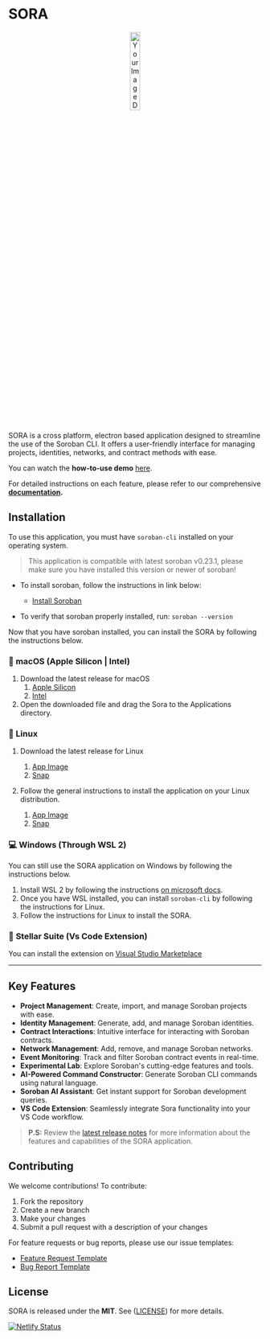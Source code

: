 # SORA

<p align="center">
  <img src="https://github.com/tolgayayci/sora/assets/37740842/5b644571-e581-4126-b87c-005e43be89ca" alt="Your Image Description" style="width: 20%;">
</p>


SORA is a cross platform, electron based application designed to streamline the use of the Soroban CLI. It offers a user-friendly interface for managing projects, identities, networks, and contract methods with ease.

You can watch the **how-to-use demo** [here](https://drive.google.com/file/d/1qHP7ZM4MlGhPxSExTLoUOV9m_2jbDKet/view?usp=drive_link).

For detailed instructions on each feature, please refer to our comprehensive **[documentation](https://github.com/tolgayayci/sora/docs).**

## Installation

To use this application, you must have `soroban-cli` installed on your operating system. 

> This application is compatible with latest soroban v0.23.1, please make sure you have installed this version or newer of soroban!

- To install soroban, follow the instructions in link below:
  - [Install Soroban](https://soroban.stellar.org/docs/getting-started/setup)

- To verify that soroban properly installed, run:
```soroban --version```

Now that you have soroban installed, you can install the SORA by following the instructions below.

###  macOS (Apple Silicon | Intel)

1. Download the latest release for macOS 
   1. [Apple Silicon](https://github.com/tolgayayci/sora/releases/download/v0.2.0/sora-0.2.0-arm64.dmg)
   2. [Intel](https://github.com/tolgayayci/sora/releases/download/v0.2.0/sora-0.2.0-universal.dmg)
2. Open the downloaded file and drag the Sora to the Applications directory.

### 🐧 Linux

1. Download the latest release for Linux 
   1. [App Image](https://github.com/tolgayayci/sora/releases/download/v0.2.0/sora-0.2.0.AppImage)
   2. [Snap](https://github.com/tolgayayci/sora/releases/download/v0.2.0/sora_0.2.0_amd64.snap)

2. Follow the general instructions to install the application on your Linux distribution.
   1. [App Image](https://docs.appimage.org/introduction/quickstart.html#ref-quickstart)
   2. [Snap](https://snapcraft.io/docs/installing-snapd)

### 💻 Windows (Through WSL 2)

You can still use the SORA application on Windows by following the instructions below.

1. Install WSL 2 by following the instructions [on microsoft docs](https://learn.microsoft.com/en-us/windows/wsl/install).
2. Once you have WSL installed, you can install `soroban-cli` by following the instructions for Linux. 
3. Follow the instructions for Linux to install the SORA.

### :small_blue_diamond: **Stellar Suite (Vs Code Extension)**

You can install the extension on [Visual Studio Marketplace](https://marketplace.visualstudio.com/items?itemName=tolgayayci.stellar-suite)

---

## Key Features

- **Project Management**: Create, import, and manage Soroban projects with ease.
- **Identity Management**: Generate, add, and manage Soroban identities.
- **Contract Interactions**: Intuitive interface for interacting with Soroban contracts.
- **Network Management**: Add, remove, and manage Soroban networks.
- **Event Monitoring**: Track and filter Soroban contract events in real-time.
- **Experimental Lab**: Explore Soroban's cutting-edge features and tools.
- **AI-Powered Command Constructor**: Generate Soroban CLI commands using natural language.
- **Soroban AI Assistant**: Get instant support for Soroban development queries.
- **VS Code Extension**: Seamlessly integrate Sora functionality into your VS Code workflow.

> **P.S:** Review the [latest release notes](https://github.com/tolgayayci/sora/releases/tag/v0.2.0) for more information about the features and capabilities of the SORA application.

## Contributing

We welcome contributions! To contribute:

1. Fork the repository
2. Create a new branch
3. Make your changes
4. Submit a pull request with a description of your changes

For feature requests or bug reports, please use our issue templates:
- [Feature Request Template](https://github.com/tolgayayci/sora/issues/new?assignees=tolgayayci&labels=enhancement&projects=&template=feature_request.md&title=%5BFEAT%5D)
- [Bug Report Template](https://github.com/tolgayayci/sora/issues/new?assignees=tolgayayci&labels=bug&projects=&template=bug_report.md&title=%5BBUG%5D)
  
## License

SORA is released under the **MIT**. See ([LICENSE](https://github.com/tolgayayci/soroban-cli-gui/blob/main/LICENSE)) for more details.

[![Netlify Status](https://api.netlify.com/api/v1/badges/2fd36ac9-a4ac-4c4d-9300-30b352f9ac5c/deploy-status)](https://app.netlify.com/sites/sora-docs/deploys)